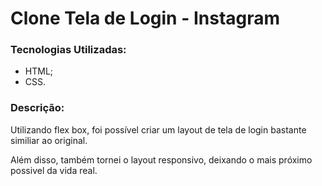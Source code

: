 # Clone Tela de Login - Instagram

### Tecnologias Utilizadas:

- HTML;
- CSS.

### Descrição:

Utilizando flex box, foi possível criar um layout de tela de login bastante similiar ao original.

Além disso, também tornei o layout responsivo, deixando o mais próximo possivel da vida real.